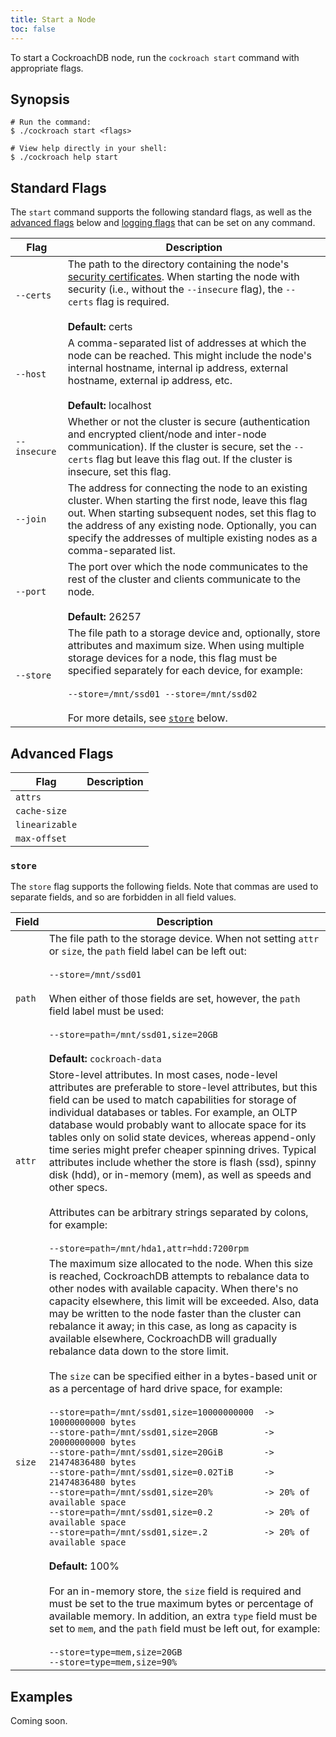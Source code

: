 ```yaml
---
title: Start a Node
toc: false
---
```


To start a CockroachDB node, run the `cockroach start` command with appropriate flags. 

<div id="toc"></div>

## Synopsis

~~~ shell
# Run the command:
$ ./cockroach start <flags>

# View help directly in your shell:
$ ./cockroach help start
~~~

## Standard Flags

The `start` command supports the following standard flags, as well as the [advanced flags](#advanced-flags) below and [logging flags](cockroach-commands.html#logging-flags) that can be set on any command.

Flag | Description
-----|-----------
`--certs` | The path to the directory containing the node's [security certificates](create-security-certificates.html). When starting the node with security (i.e., without the `--insecure` flag), the `--certs` flag is required. <br><br> **Default:** certs 
`--host` | A comma-separated list of addresses at which the node can be reached. This might include the node's internal hostname, internal ip address, external hostname, external ip address, etc. <br><br>**Default:** localhost
`--insecure` | Whether or not the cluster is secure (authentication and encrypted client/node and inter-node communication). If the cluster is secure, set the `--certs` flag but leave this flag out. If the cluster is insecure, set this flag.
`--join` | The address for connecting the node to an existing cluster. When starting the first node, leave this flag out. When starting subsequent nodes, set this flag to the address of any existing node. Optionally, you can specify the addresses of multiple existing nodes as a comma-separated list. 
`--port` | The port over which the node communicates to the rest of the cluster and clients communicate to the node. <br><br>**Default:** 26257
`--store` | The file path to a storage device and, optionally, store attributes and maximum size. When using multiple storage devices for a node, this flag must be specified separately for each device, for example: <br><br>`--store=/mnt/ssd01 --store=/mnt/ssd02` <br><br>For more details, see [`store`](#store) below. 

## Advanced Flags

Flag | Description
-----|------------
`attrs` |
`cache-size` |
`linearizable` |
`max-offset` |

### `store`

The `store` flag supports the following fields. Note that commas are used to separate fields, and so are forbidden in all field values. 

Field | Description
------|------------
`path` | The file path to the storage device. When not setting `attr` or `size`, the `path` field label can be left out: <br><br>`--store=/mnt/ssd01` <br><br>When either of those fields are set, however, the `path` field label must be used: <br><br>`--store=path=/mnt/ssd01,size=20GB` <br><br> **Default:** `cockroach-data`
`attr` | Store-level attributes. In most cases, node-level attributes are preferable to store-level attributes, but this field can be used to match capabilities for storage of individual databases or tables. For example, an OLTP database would probably want to allocate space for its tables only on solid state devices, whereas append-only time series might prefer cheaper spinning drives. Typical attributes include whether the store is flash (ssd), spinny disk (hdd), or in-memory (mem), as well as speeds and other specs. <br><br>Attributes can be arbitrary strings separated by colons, for example: <br><br> `--store=path=/mnt/hda1,attr=hdd:7200rpm`
`size` | The maximum size allocated to the node. When this size is reached, CockroachDB attempts to rebalance data to other nodes with available capacity. When there's no capacity elsewhere, this limit will be exceeded. Also, data may be written to the node faster than the cluster can rebalance it away; in this case, as long as capacity is available elsewhere, CockroachDB will gradually rebalance data down to the store limit.<br><br> The `size` can be specified either in a bytes-based unit or as a percentage of hard drive space, for example: <br><br>`--store=path=/mnt/ssd01,size=10000000000  -> 10000000000 bytes`<br>`--store-path=/mnt/ssd01,size=20GB         -> 20000000000 bytes`<br>`--store-path=/mnt/ssd01,size=20GiB        -> 21474836480 bytes`<br>`--store-path=/mnt/ssd01,size=0.02TiB      -> 21474836480 bytes`<br>`--store=path=/mnt/ssd01,size=20%          -> 20% of available space`<br>`--store=path=/mnt/ssd01,size=0.2          -> 20% of available space`<br>`--store=path=/mnt/ssd01,size=.2           -> 20% of available space`<br><br>**Default:** 100%<br><br>For an in-memory store, the `size` field is required and must be set to the true maximum bytes or percentage of available memory. In addition, an extra `type` field must be set to `mem`, and the `path` field must be left out, for example:<br><br>`--store=type=mem,size=20GB`<br>`--store=type=mem,size=90%` 

## Examples

Coming soon.